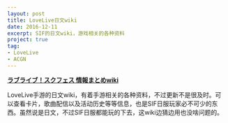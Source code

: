 ```yaml
---
layout: post
title: LoveLive日文wiki
date: 2016-12-11
excerpt: SIF的日文wiki，游戏相关的各种资料
project: true
tag: 
- LoveLive
- ACGN
---
```


[**ラブライブ！スクフェス 情報まとめwiki**](http://www59.atwiki.jp/lovelive-sif/)

LoveLive手游的日文wiki，有着手游相关的各种资料，不过更新不是很及时。可以查看卡片，歌曲配信以及活动历史等等信息，也是SIF日服玩家必不可少的东西。虽然说是日文，不过SIF日服都能玩的下去，这wiki边猜边用也没啥问题的。

